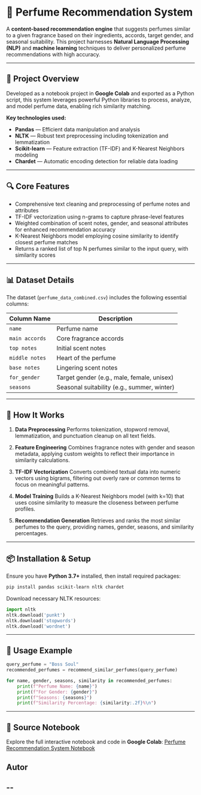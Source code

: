 

# 🧴 Perfume Recommendation System

A **content-based recommendation engine** that suggests perfumes similar to a given fragrance based on their ingredients, accords, target gender, and seasonal suitability. This project harnesses **Natural Language Processing (NLP)** and **machine learning** techniques to deliver personalized perfume recommendations with high accuracy.

---

## 📂 Project Overview

Developed as a notebook project in **Google Colab** and exported as a Python script, this system leverages powerful Python libraries to process, analyze, and model perfume data, enabling rich similarity matching.

**Key technologies used:**

* **Pandas** — Efficient data manipulation and analysis
* **NLTK** — Robust text preprocessing including tokenization and lemmatization
* **Scikit-learn** — Feature extraction (TF-IDF) and K-Nearest Neighbors modeling
* **Chardet** — Automatic encoding detection for reliable data loading

---

## 🔍 Core Features

* Comprehensive text cleaning and preprocessing of perfume notes and attributes
* TF-IDF vectorization using n-grams to capture phrase-level features
* Weighted combination of scent notes, gender, and seasonal attributes for enhanced recommendation accuracy
* K-Nearest Neighbors model employing cosine similarity to identify closest perfume matches
* Returns a ranked list of top N perfumes similar to the input query, with similarity scores

---

## 📊 Dataset Details

The dataset (`perfume_data_combined.csv`) includes the following essential columns:

| Column Name    | Description                                 |
| -------------- | ------------------------------------------- |
| `name`         | Perfume name                                |
| `main accords` | Core fragrance accords                      |
| `top notes`    | Initial scent notes                         |
| `middle notes` | Heart of the perfume                        |
| `base notes`   | Lingering scent notes                       |
| `for_gender`   | Target gender (e.g., male, female, unisex)  |
| `seasons`      | Seasonal suitability (e.g., summer, winter) |

---

## 🧠 How It Works

1. **Data Preprocessing**
   Performs tokenization, stopword removal, lemmatization, and punctuation cleanup on all text fields.

2. **Feature Engineering**
   Combines fragrance notes with gender and season metadata, applying custom weights to reflect their importance in similarity calculations.

3. **TF-IDF Vectorization**
   Converts combined textual data into numeric vectors using bigrams, filtering out overly rare or common terms to focus on meaningful patterns.

4. **Model Training**
   Builds a K-Nearest Neighbors model (with k=10) that uses cosine similarity to measure the closeness between perfume profiles.

5. **Recommendation Generation**
   Retrieves and ranks the most similar perfumes to the query, providing names, gender, seasons, and similarity percentages.

---

## 📦 Installation & Setup

Ensure you have **Python 3.7+** installed, then install required packages:

```bash
pip install pandas scikit-learn nltk chardet
```

Download necessary NLTK resources:

```python
import nltk
nltk.download('punkt')
nltk.download('stopwords')
nltk.download('wordnet')
```

---

## 🚀 Usage Example

```python
query_perfume = "Boss Soul"
recommended_perfumes = recommend_similar_perfumes(query_perfume)

for name, gender, seasons, similarity in recommended_perfumes:
    print(f"Perfume Name: {name}")
    print(f"For Gender: {gender}")
    print(f"Seasons: {seasons}")
    print(f"Similarity Percentage: {similarity:.2f}%\n")
```

---

## 📎 Source Notebook

Explore the full interactive notebook and code in **Google Colab**:
[Perfume Recommendation System Notebook](https://colab.research.google.com/drive/1BBBK4O96ry74ZkB9lB-Sty09oC5bEjko)
## Autor
-- 
---


